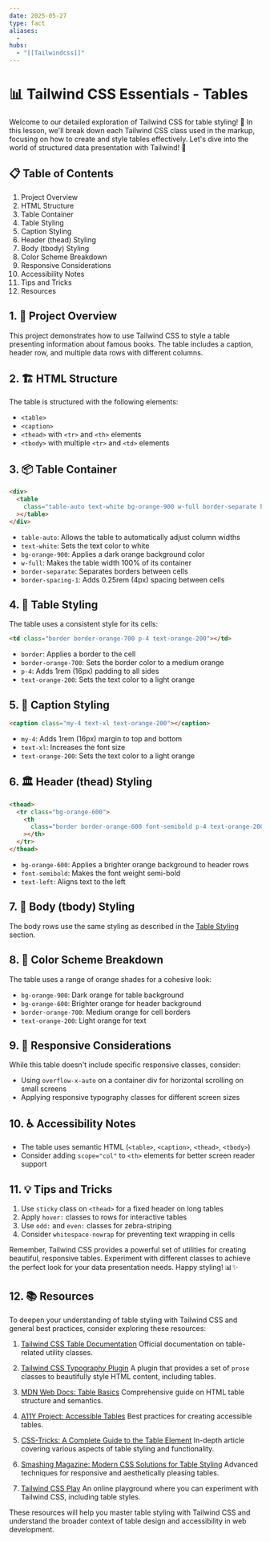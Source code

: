 ```yaml
---
date: 2025-05-27
type: fact
aliases:
  -
hubs:
  - "[[Tailwindcss]]"
---
```


# 📊 Tailwind CSS Essentials - Tables

Welcome to our detailed exploration of Tailwind CSS for table styling! 🚀 In this lesson, we'll break down each Tailwind CSS class used in the markup, focusing on how to create and style tables effectively. Let's dive into the world of structured data presentation with Tailwind! 🎨

## 📋 Table of Contents

1. Project Overview
2. HTML Structure
3. Table Container
4. Table Styling
5. Caption Styling
6. Header (thead) Styling
7. Body (tbody) Styling
8. Color Scheme Breakdown
9. Responsive Considerations
10. Accessibility Notes
11. Tips and Tricks
12. Resources

## 1. 🌟 Project Overview

This project demonstrates how to use Tailwind CSS to style a table presenting information about famous books. The table includes a caption, header row, and multiple data rows with different columns.

## 2. 🏗️ HTML Structure

The table is structured with the following elements:

- `<table>`
- `<caption>`
- `<thead>` with `<tr>` and `<th>` elements
- `<tbody>` with multiple `<tr>` and `<td>` elements

## 3. 📦 Table Container

```html
<div>
  <table
    class="table-auto text-white bg-orange-900 w-full border-separate border-spacing-1"
  ></table>
</div>
```

- `table-auto`: Allows the table to automatically adjust column widths
- `text-white`: Sets the text color to white
- `bg-orange-900`: Applies a dark orange background color
- `w-full`: Makes the table width 100% of its container
- `border-separate`: Separates borders between cells
- `border-spacing-1`: Adds 0.25rem (4px) spacing between cells

## 4. 🎨 Table Styling

The table uses a consistent style for its cells:

```html
<td class="border border-orange-700 p-4 text-orange-200"></td>
```

- `border`: Applies a border to the cell
- `border-orange-700`: Sets the border color to a medium orange
- `p-4`: Adds 1rem (16px) padding to all sides
- `text-orange-200`: Sets the text color to a light orange

## 5. 📝 Caption Styling

```html
<caption class="my-4 text-xl text-orange-200"></caption>
```

- `my-4`: Adds 1rem (16px) margin to top and bottom
- `text-xl`: Increases the font size
- `text-orange-200`: Sets the text color to a light orange

## 6. 🏛️ Header (thead) Styling

```html
<thead>
  <tr class="bg-orange-600">
    <th
      class="border border-orange-600 font-semibold p-4 text-orange-200 text-left"
    ></th>
  </tr>
</thead>
```

- `bg-orange-600`: Applies a brighter orange background to header rows
- `font-semibold`: Makes the font weight semi-bold
- `text-left`: Aligns text to the left

## 7. 📄 Body (tbody) Styling

The body rows use the same styling as described in the [Table Styling](#table-styling) section.

## 8. 🎨 Color Scheme Breakdown

The table uses a range of orange shades for a cohesive look:

- `bg-orange-900`: Dark orange for table background
- `bg-orange-600`: Brighter orange for header background
- `border-orange-700`: Medium orange for cell borders
- `text-orange-200`: Light orange for text

## 9. 📱 Responsive Considerations

While this table doesn't include specific responsive classes, consider:

- Using `overflow-x-auto` on a container div for horizontal scrolling on small screens
- Applying responsive typography classes for different screen sizes

## 10. ♿ Accessibility Notes

- The table uses semantic HTML (`<table>`, `<caption>`, `<thead>`, `<tbody>`)
- Consider adding `scope="col"` to `<th>` elements for better screen reader support

## 11. 💡 Tips and Tricks

1. Use `sticky` class on `<thead>` for a fixed header on long tables
2. Apply `hover:` classes to rows for interactive tables
3. Use `odd:` and `even:` classes for zebra-striping
4. Consider `whitespace-nowrap` for preventing text wrapping in cells

Remember, Tailwind CSS provides a powerful set of utilities for creating beautiful, responsive tables. Experiment with different classes to achieve the perfect look for your data presentation needs. Happy styling! 📊✨

## 12. 📚 Resources

To deepen your understanding of table styling with Tailwind CSS and general best practices, consider exploring these resources:

1. [Tailwind CSS Table Documentation](https://tailwindcss.com/docs/table-layout)
   Official documentation on table-related utility classes.

2. [Tailwind CSS Typography Plugin](https://github.com/tailwindlabs/tailwindcss-typography)
   A plugin that provides a set of `prose` classes to beautifully style HTML content, including tables.

3. [MDN Web Docs: Table Basics](https://developer.mozilla.org/en-US/docs/Learn/HTML/Tables/Basics)
   Comprehensive guide on HTML table structure and semantics.

4. [A11Y Project: Accessible Tables](https://www.a11yproject.com/posts/accessible-tables/)
   Best practices for creating accessible tables.

5. [CSS-Tricks: A Complete Guide to the Table Element](https://css-tricks.com/complete-guide-table-element/)
   In-depth article covering various aspects of table styling and functionality.

6. [Smashing Magazine: Modern CSS Solutions for Table Styling](https://www.smashingmagazine.com/2019/01/table-design-patterns-web/)
   Advanced techniques for responsive and aesthetically pleasing tables.

7. [Tailwind CSS Play](https://play.tailwindcss.com/)
   An online playground where you can experiment with Tailwind CSS, including table styles.

These resources will help you master table styling with Tailwind CSS and understand the broader context of table design and accessibility in web development.

